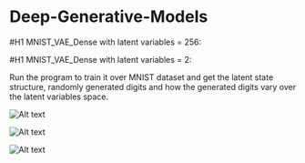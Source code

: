# Deep-Generative-Models

#H1 MNIST_VAE_Dense with latent variables = 256:

#H1 MNIST_VAE_Dense with latent variables = 2:

Run the program to train it over MNIST dataset and get the latent state structure, randomly generated digits and how the generated digits vary over the latent variables space.

![Alt text](https://user-images.githubusercontent.com/19748754/29238283-bd44e132-7f4f-11e7-8839-27010784ddf4.png "Latent Structure")

![Alt text](https://user-images.githubusercontent.com/19748754/29238284-bd44df3e-7f4f-11e7-8d8b-3a5d976e012d.png "Randomly Generated Samples")

![Alt text](https://user-images.githubusercontent.com/19748754/29238285-bd45d02e-7f4f-11e7-9be8-905df10c256a.png "Digits in Latent Space")
